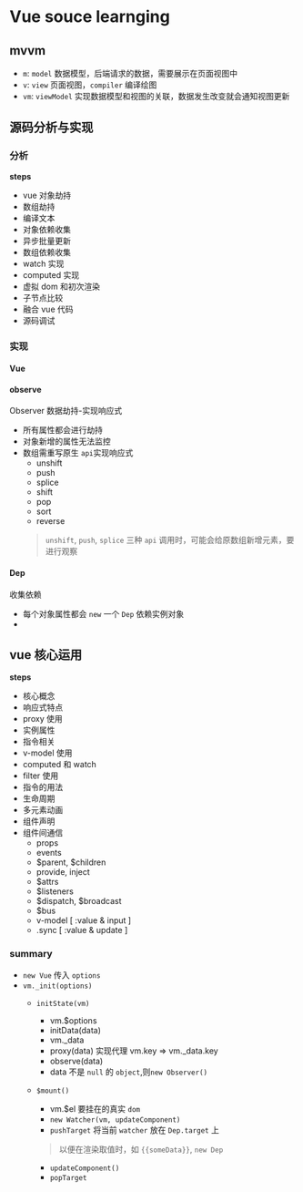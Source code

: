 # Vue souce learnging

## mvvm
- `m`: `model` 数据模型，后端请求的数据，需要展示在页面视图中
- `v`: `view` 页面视图，`compiler` 编译绘图
- `vm`: `viewModel` 实现数据模型和视图的关联，数据发生改变就会通知视图更新

## 源码分析与实现
### 分析
**steps**
- vue 对象劫持
- 数组劫持
- 编译文本
- 对象依赖收集
- 异步批量更新
- 数组依赖收集
- watch 实现
- computed 实现
- 虚拟 dom 和初次渲染
- 子节点比较
- 融合 vue 代码
- 源码调试

### 实现
#### Vue
#### observe
Observer
数据劫持-实现响应式
- 所有属性都会进行劫持
- 对象新增的属性无法监控
- 数组需重写原生 `api`实现响应式
    - unshift
    - push
    - splice
    - shift
    - pop
    - sort
    - reverse
    > `unshift`, `push`, `splice` 三种 `api` 调用时，可能会给原数组新增元素，要进行观察

#### Dep
收集依赖
- 每个对象属性都会 `new` 一个 `Dep` 依赖实例对象
- 

## vue 核心运用
**steps**
- 核心概念
- 响应式特点
- proxy 使用
- 实例属性
- 指令相关
- v-model 使用
- computed 和 watch
- filter 使用
- 指令的用法
- 生命周期
- 多元素动画
- 组件声明
- 组件间通信
    - props
    - events
    - \$parent, $children
    - provide, inject
    - $attrs
    - $listeners
    - \$dispatch, $broadcast
    - \$bus
    - v-model [ :value & input ]
    - .sync [ :value & update ]

### summary
- `new Vue` 传入 `options`
- `vm._init(options)`
    - `initState(vm)`
        - vm.$options
        - initData(data)
        - vm._data
        - proxy(data) 实现代理 vm.key => vm._data.key
        - observe(data)
        - data 不是 `null` 的 `object`,则`new Observer()` 

    - `$mount()`
        - vm.$el 要挂在的真实 `dom`
        - `new Watcher(vm, updateComponent)` 
        - `pushTarget` 将当前 `watcher` 放在 `Dep.target` 上
        > 以便在渲染取值时，如 `{{someData}}`, `new Dep`
        - `updateComponent()`
        - `popTarget`